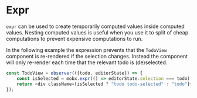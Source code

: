 # Expr

`expr` can be used to create temporarily computed values inside computed values.
Nesting computed values is useful when you use it to split of cheap computations to prevent expensive computations to run.

In the following example the expression prevents that the `TodoView` component is re-rendered if the selection changes.
Instead the component will only re-render each time that the relevant todo is (de)selected.

```javascript
const TodoView = observer(({todo, editorState}) => {
    const isSelected = mobx.expr(() => editorState.selection === todo);
    return <div className={isSelected ? "todo todo-selected" : "todo"}>{todo.title}</div>;
});
```
